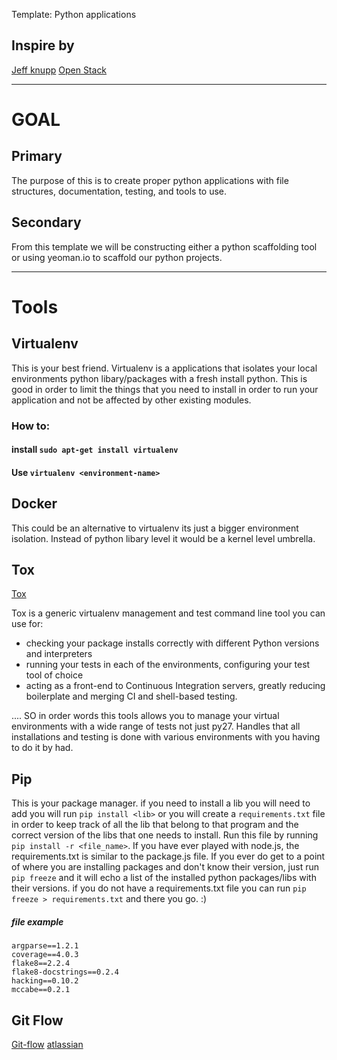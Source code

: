 Template: Python applications

## Inspire by
[Jeff knupp](https://www.jeffknupp.com/blog/2013/08/16/open-sourcing-a-python-project-the-right-way/)
[Open Stack](http://openstack.com/)

---

# GOAL
## Primary
The purpose of this is to create proper python applications with file structures, documentation, testing, and tools to use.

## Secondary
From this template we will be constructing either a python scaffolding tool or
using yeoman.io to scaffold our python projects.

---

# Tools

## Virtualenv
This is your best friend. Virtualenv is a applications that isolates your local environments python libary/packages with a fresh install python. This is good in order to limit the things that you need to install in order to run your application and not be affected by other existing modules.

### How to:
#### install `sudo apt-get install virtualenv`

#### Use `virtualenv <environment-name>`

## Docker
This could be an alternative to virtualenv its just a bigger environment isolation. Instead of python libary level it would be a kernel level umbrella.

## Tox
[Tox](http://tox.readthedocs.org/en/latest/example/basic.html)

Tox is a generic virtualenv management and test command line tool you can use for:

* checking your package installs correctly with different Python versions and interpreters
* running your tests in each of the environments, configuring your test tool of choice
* acting as a front-end to Continuous Integration servers, greatly reducing boilerplate and merging CI and shell-based testing.

.... SO in order words this tools allows you to manage your virtual environments
with a wide range of tests not just py27. Handles that all installations and
testing is done with various environments with you having to do it by had.


## Pip
This is your package manager. if you need to install a lib you will need to add
you will run `pip install <lib>` or you will create a `requirements.txt` file
in order to keep track of all the lib that belong to that program and the
correct version of the libs that one needs to install. Run this file by running
`pip install -r <file_name>`. If you have ever played with node.js, the
requirements.txt is similar to the package.js file. If you ever do get to a
point of where you are installing packages and don't know their version, just
run `pip freeze` and it will echo a list of the installed python packages/libs
with their versions. if you do not have a requirements.txt file you can run
`pip freeze > requirements.txt` and there you go. :)

##### file example
```
argparse==1.2.1
coverage==4.0.3
flake8==2.2.4
flake8-docstrings==0.2.4
hacking==0.10.2
mccabe==0.2.1
```



## Git Flow
[Git-flow](http://nvie.com/posts/a-successful-git-branching-model/)
[atlassian](https://www.atlassian.com/git/tutorials/comparing-workflows/gitflow-workflow)
